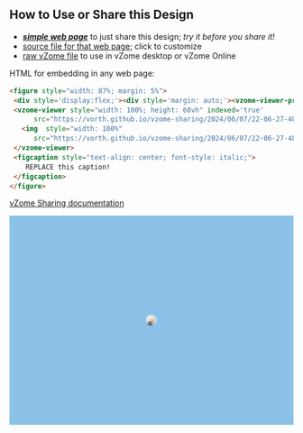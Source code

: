 
## How to Use or Share this Design

 - [***simple web page***](<https://vorth.github.io/vzome-sharing/2024/06/07/22-06-27-481Z-my-title/>) to just share this design; *try it before you share it!*
 - [source file for that web page](<https://github.com/vorth/vzome-sharing/edit/main/2024/06/07/22-06-27-481Z-my-title/index.md>); click to customize
 - [raw vZome file](<https://raw.githubusercontent.com/vorth/vzome-sharing/main/2024/06/07/22-06-27-481Z-my-title/my-title.vZome>) to use in vZome desktop or vZome Online
 
 HTML for embedding in any web page:
 ```html
<figure style="width: 87%; margin: 5%">
  <div style='display:flex;'><div style='margin: auto;'><vzome-viewer-previous label='prev step'></vzome-viewer-previous><vzome-viewer-next label='next step'></vzome-viewer-next></div></div>
  <vzome-viewer style="width: 100%; height: 60vh" indexed='true'
       src="https://vorth.github.io/vzome-sharing/2024/06/07/22-06-27-481Z-my-title/my-title.vZome" >
    <img  style="width: 100%"
       src="https://vorth.github.io/vzome-sharing/2024/06/07/22-06-27-481Z-my-title/my-title.png" >
  </vzome-viewer>
  <figcaption style="text-align: center; font-style: italic;">
     REPLACE this caption!
  </figcaption>
</figure>

 ```

[vZome Sharing documentation](https://vzome.github.io/vzome/sharing.html#how-it-works)

![Image](<my-title.png>)

